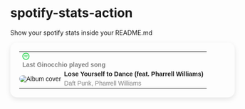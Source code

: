 # spotify-stats-action
Show your spotify stats inside your README.md


<!-- START_SECTION: Spotify Stats -->
<table style="border: none; border-radius: 15px; padding: 20px; box-shadow: 0px 4px 12px rgba(0, 0, 0, 0.1); max-width: 100%; font-family: Arial, sans-serif;">
  <tr>
    <td colspan="2" style="margin-top: 0px; margin-bottom: 0px">
      <img src="assets\spotify.png" alt="Spotify icon" style="width: 16px; height: 16px; border-radius: 10px;">
      <h4 style="margin: 0; font-size: 14px; color: grey;">Last Ginocchio played song</h4>
    </td>
  </tr>
  <tr>
    <td style="padding: 0 0 0 0">
      <img src="https://i.scdn.co/image/ab67616d0000b2739b9b36b0e22870b9f542d937" alt="Album cover" style="width: 90px; height: 90px; border-radius: 10px;">
    </td>
    <td style="vertical-align: top;">
      <p style="margin: 0;"><strong>Lose Yourself to Dance (feat. Pharrell Williams)</strong></p>
      <p style="margin: 5px 0 0 0; color: grey;">Daft Punk, Pharrell Williams</p>
    </td>
  </tr>
</table>

<!-- END_SECTION: Spotify Stats -->